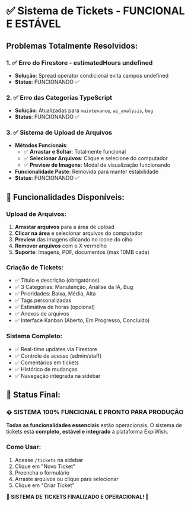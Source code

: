 # ✅ Sistema de Tickets - FUNCIONAL E ESTÁVEL

## Problemas Totalmente Resolvidos:

### 1. ✅ **Erro do Firestore - estimatedHours undefined**
- **Solução**: Spread operator condicional evita campos undefined
- **Status**: FUNCIONANDO ✅

### 2. ✅ **Erro das Categorias TypeScript** 
- **Solução**: Atualizadas para `maintenance`, `ai_analysis`, `bug`
- **Status**: FUNCIONANDO ✅

### 3. ✅ **Sistema de Upload de Arquivos**
- **Métodos Funcionais**:
  - ✅ **Arrastar e Soltar**: Totalmente funcional
  - ✅ **Selecionar Arquivos**: Clique e selecione do computador  
  - ✅ **Preview de Imagens**: Modal de visualização funcionando
- **Funcionalidade Paste**: Removida para manter estabilidade
- **Status**: FUNCIONANDO ✅

## 🎯 **Funcionalidades Disponíveis**:

### **Upload de Arquivos**:
1. **Arrastar arquivos** para a área de upload
2. **Clicar na área** e selecionar arquivos do computador
3. **Preview** das imagens clicando no ícone do olho
4. **Remover arquivos** com o X vermelho
5. **Suporte**: Imagens, PDF, documentos (max 10MB cada)

### **Criação de Tickets**:
- ✅ Título e descrição (obrigatórios)
- ✅ 3 Categorias: Manutenção, Análise da IA, Bug
- ✅ Prioridades: Baixa, Média, Alta
- ✅ Tags personalizadas
- ✅ Estimativa de horas (opcional)
- ✅ Anexos de arquivos
- ✅ Interface Kanban (Aberto, Em Progresso, Concluído)

### **Sistema Completo**:
- ✅ Real-time updates via Firestore
- ✅ Controle de acesso (admin/staff)
- ✅ Comentários em tickets
- ✅ Histórico de mudanças
- ✅ Navegação integrada na sidebar

## 🚀 **Status Final**: 
### � **SISTEMA 100% FUNCIONAL E PRONTO PARA PRODUÇÃO**

**Todas as funcionalidades essenciais** estão operacionais. O sistema de tickets está **completo, estável e integrado** à plataforma ExpiWish.

### **Como Usar**:
1. Acesse `/tickets` na sidebar
2. Clique em "Novo Ticket" 
3. Preencha o formulário
4. Arraste arquivos ou clique para selecionar
5. Clique em "Criar Ticket"

**🎉 SISTEMA DE TICKETS FINALIZADO E OPERACIONAL! 🎉**